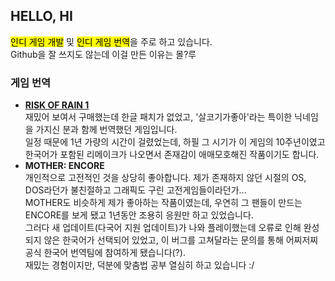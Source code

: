 ## HELLO, HI
<mark>인디 게임 개발</mark> 및 <mark>인디 게임 번역</mark>을 주로 하고 있습니다.<br>
Github을 잘 쓰지도 않는데 이걸 만든 이유는 몰?루

### 게임 번역
  - [**RISK OF RAIN 1**](https://steamcommunity.com/sharedfiles/filedetails/?id=2826112260)<br>
    재밌어 보여서 구매했는데 한글 패치가 없었고, '살코기가좋아'라는 특이한 닉네임을 가지신 분과 함께 번역했던 게임입니다.<br>
    일정 때문에 1년 가량의 시간이 걸렸었는데, 하필 그 시기가 이 게임의 10주년이였고 한국어가 포함된 리메이크가 나오면서 존재감이 애매모호해진 작품이기도 합니다.
  - **MOTHER: ENCORE**<br>
    개인적으로 고전적인 것을 상당히 좋아합니다. 제가 존재하지 않던 시절의 OS, DOS라던가 불친절하고 그래픽도 구린 고전게임들이라던가...<br>
    MOTHER도 비슷하게 제가 좋아하는 작품이였는데, 우연히 그 팬들이 만드는 ENCORE를 보게 됐고 1년동안 조용히 응원만 하고 있었습니다.<br>
    그러다 새 업데이트(다국어 지원 업데이트)가 나와 플레이했는데 오류로 인해 완성되지 않은 한국어가 선택되어 있었고, 이 버그를 고쳐달라는 문의를 통해 어찌저찌 공식 한국어 번역팀에 참여하게 됐습니다(?).<br>
    재밌는 경험이지만, 덕분에 맞춤법 공부 열심히 하고 있습니다 :/<br>
    

